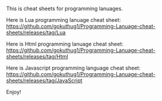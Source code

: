 This is cheat sheets for programming lanuages.

Here is Lua programming lanuage cheat sheet: https://github.com/gokuthug1/Programming-Lanuage-cheat-sheets/releases/tag/Lua

Here is Html programming lanuage cheat sheet: https://github.com/gokuthug1/Programming-Lanuage-cheat-sheets/releases/tag/Html

Here is Javascript programming language cheat sheet: https://github.com/gokuthug1/Programming-Lanuage-cheat-sheets/releases/tag/JavaScript

Enjoy!

